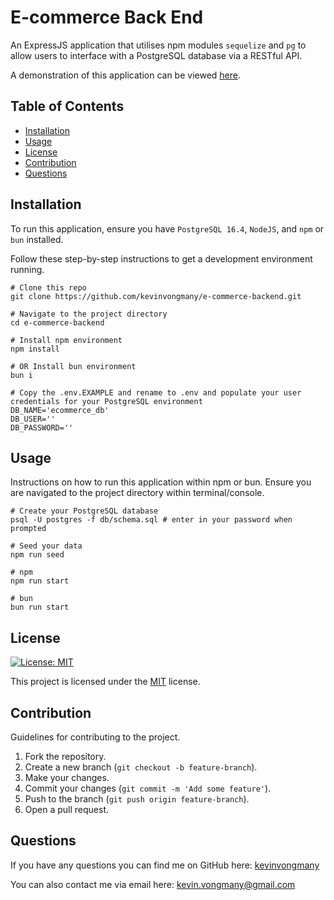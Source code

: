 # E-commerce Back End
An ExpressJS application that utilises npm modules `sequelize` and `pg` to allow users to interface with a PostgreSQL database via a RESTful API.

A demonstration of this application can be viewed [here](https://youtu.be/iHLjqjnwqvc).

## Table of Contents
- [Installation](#installation)
- [Usage](#usage)
- [License](#license)
- [Contribution](#contribution)
- [Questions](#questions)

## Installation

To run this application, ensure you have `PostgreSQL 16.4`, `NodeJS`, and `npm` or `bun` installed.

Follow these step-by-step instructions to get a development environment running.

```shell
# Clone this repo
git clone https://github.com/kevinvongmany/e-commerce-backend.git

# Navigate to the project directory
cd e-commerce-backend

# Install npm environment
npm install

# OR Install bun environment
bun i

# Copy the .env.EXAMPLE and rename to .env and populate your user credentials for your PostgreSQL environment
DB_NAME='ecommerce_db'
DB_USER=''
DB_PASSWORD=''

```
  

## Usage
Instructions on how to run this application within npm or bun. Ensure you are navigated to the project directory within terminal/console.

```shell
# Create your PostgreSQL database
psql -U postgres -f db/schema.sql # enter in your password when prompted

# Seed your data
npm run seed

# npm
npm run start

# bun
bun run start
```

## License
[![License: MIT](https://img.shields.io/badge/License-MIT-yellow.svg)](https://opensource.org/licenses/MIT)

This project is licensed under the [MIT](https://opensource.org/licenses/MIT) license.

## Contribution
Guidelines for contributing to the project.

1. Fork the repository.
2. Create a new branch (`git checkout -b feature-branch`).
3. Make your changes.
4. Commit your changes (`git commit -m 'Add some feature'`).
5. Push to the branch (`git push origin feature-branch`).
6. Open a pull request.

## Questions

If you have any questions you can find me on GitHub here: [kevinvongmany](https://github.com/kevinvongmany)
  
You can also contact me via email here: [kevin.vongmany@gmail.com](kevin.vongmany@gmail.com)
